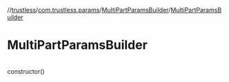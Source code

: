 //[trustless](../../../index.md)/[com.trustless.params](../index.md)/[MultiPartParamsBuilder](index.md)/[MultiPartParamsBuilder](-multi-part-params-builder.md)

# MultiPartParamsBuilder

\
constructor()

